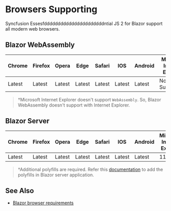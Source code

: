 # Browsers Supporting

Syncfusion Essesfddddddddddddddddddddddntial JS 2 for Blazor support all modern web browsers.

## Blazor WebAssembly

|    Chrome    |    Firefox    |    Opera     |    Edge    |    Safari    |    IOS    |    Android    |    Microsoft Internet Explorer    |
|--------------|---------------|--------------|------------|------------|--------------|-----------|-----------|
|    Latest    |    Latest     |    Latest    |    Latest    |    Latest       |    Latest    |    Latest      |    Not Supported†    |

> †Microsoft Internet Explorer doesn't support `WebAssembly`. So, Blazor WebAssembly doesn't support with Internet Explorer.

## Blazor Server

|    Chrome    |    Firefox    |    Opera     |    Edge    |    Safari    |    IOS    |    Android    |    Microsoft Internet Explorer    |
|--------------|---------------|--------------|------------|------------|--------------|-----------|-----------|
|    Latest    |    Latest     |    Latest    |    Latest    |    Latest       |    Latest    |    Latest      |    11+    |

> †Additional polyfills are required. Refer this [documentation](common/how-to/render-blazor-server-app-in-ie) to add the polyfills in Blazor server application.

## See Also

* [Blazor browser requirements](https://docs.microsoft.com/en-us/aspnet/core/blazor/supported-platforms?view=aspnetcore-3.0)
